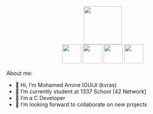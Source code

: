 <div id="header" align="center">
  <img src="https://media.giphy.com/media/M9gbBd9nbDrOTu1Mqx/giphy.gif" width="100"/>
</div>

<div id="header" align="center">
  <img src="https://cdn.icon-icons.com/icons2/2415/PNG/512/c_original_logo_icon_146611.png" width="50"/>
  <img src="https://upload.wikimedia.org/wikipedia/commons/thumb/c/c3/Python-logo-notext.svg/1869px-Python-logo-notext.svg.png" width="50"/>
  <img src="https://cdn.icon-icons.com/icons2/2699/PNG/512/gnu_bash_logo_icon_170079.png" width="50"/>
  <img src="https://upload.wikimedia.org/wikipedia/commons/thumb/3/3f/Git_icon.svg/2048px-Git_icon.svg.png" width="50"/>
</div>

About me:
- 👋 Hi, I’m Mohamed Amine IGUIJI (kvras)
- 🌱 I’m currently student at 1337 School [42 Network]
- 👀 I’m a C Developer 
- 💞️ I’m looking forward to collaborate on new projects

<!---
kvras/kvras is a ✨ special ✨ repository because its `README.md` (this file) appears on your GitHub profile.
You can click the Preview link to take a look at your changes.
--->

